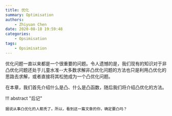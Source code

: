 ```yaml
---
title: 优化
summary: Optimisation
authors:
    - Zhiyuan Chen
date: 2020-08-18 19:59:48
categories:
    - Opsimisation
tags:
    - Opsimisation
---
```


优化问题一直以来都是一个很重要的问题。令人遗憾的是，我们现有的知识对于非凸优化问题还处于儿童水准--大多数求解非凸优化问题的方法也只是利用凸优化的思路去求解，或者直接将其松弛成为一个凸优化问题。

在本章，我们首先介绍什么是凸、什么是凸函数，随后我们将介绍凸优化的方法。

!!! abstract "后记"

    据说从事凸优化的人都秃了。所以，看到这一篇文章的你，确定要凸吗？
